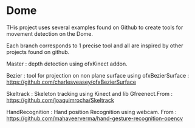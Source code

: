 # Dome
THis project uses several examples found on Github to create tools for movement detection on the Dome.

Each branch corresponds to 1 precise tool and all are inspired by other projects found on github. 

Master : depth detection using ofxKinect addon. 

Bezier : tool for projection on non plane surface using ofxBezierSurface : https://github.com/charlesveasey/ofxBezierSurface

Skeltrack : Skeleton tracking using Kinect and lib Gfreenect.From : https://github.com/joaquimrocha/Skeltrack

HandRecognition : Hand position Recognition using webcam. From : https://github.com/mahaveerverma/hand-gesture-recognition-opencv
